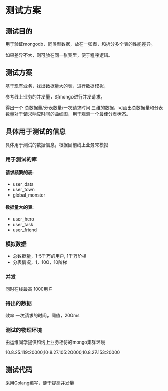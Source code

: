 # 测试方案

## 测试目的

用于验证mongodb，同类型数据，放在一张表，和拆分多个表的性能差异。

如果差异不大，则可放在同一张表里，便于程序逻辑。


## 测试方案
基于现有业务，找出数据量大的表，进行数据模拟，

参考线上业务的并发量，对mongo进行并发请求，

得出一个 总数据量/分表数量/一次请求时间 三维的数据，可画出总数据量和分表数量对于请求响应时间的曲线图，用于观测一个最佳分表状态。




## 具体用于测试的信息

具体用于测试的数据信息，根据目前线上业务来模拟


### 用于测试的库

#### 请求频繁的表:
- user_data
- user_town
- global_monster

#### 数据量大的表:
- user_hero
- user_task
- user_friend

### 模拟数据
- 总数据量，1-5千万的用户, 1千万阶梯
- 分表情况，1，100，10阶梯


### 并发
同时在线最高 1000用户


### 得出的数据
效率
一次请求的时间，阈值，200ms


### 测试的物理环境
由运维同学提供和线上业务相仿的mongo集群环境


10.8.25.119:20000,10.8.27.105:20000,10.8.27.153:20000


## 测试代码
采用Golang编写，便于提高并发量






